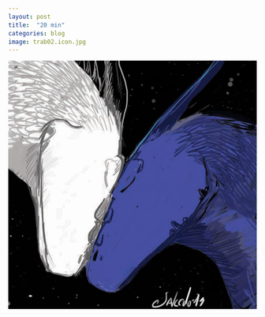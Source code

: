 ```yaml
---
layout: post
title:  "20 min"
categories: blog
image: trab02.icon.jpg
---
```


![imagen](/img/trab02.jpg)

